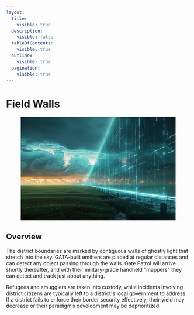 ```yaml
---
layout:
  title:
    visible: true
  description:
    visible: false
  tableOfContents:
    visible: true
  outline:
    visible: true
  pagination:
    visible: true
---
```


# Field Walls

<figure><img src="../../../.gitbook/assets/fieldwalls.png" alt=""><figcaption></figcaption></figure>

## Overview

The district boundaries are marked by contiguous walls of ghostly light that stretch into the sky. GATA-built emitters are placed at regular distances and can detect any object passing through the walls. Gate Patrol will arrive shortly thereafter, and with their military-grade handheld "mappers" they can detect and track just about anything.

Refugees and smugglers are taken into custody, while incidents involving district citizens are typically left to a district's local government to address. If a district fails to enforce their border security effectively, their yield may decrease or their paradigm’s development may be deprioritized.
